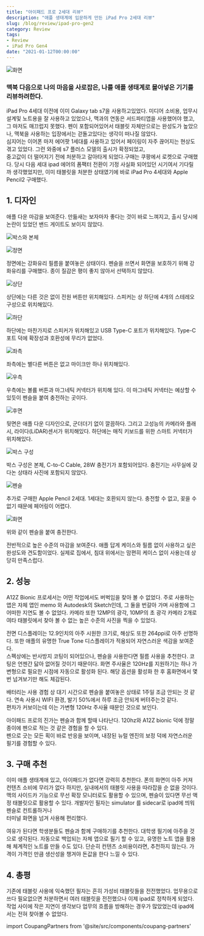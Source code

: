 ```yaml
---
title: "아이패드 프로 2세대 리뷰"
description: "애플 생태계에 입문하게 만든 iPad Pro 2세대 리뷰"
slug: /blog/review/ipad-pro-gen2
category: Review
tags:
- Review
- iPad Pro Gen4
date: "2021-01-12T00:00:00"
---
```


![화면](./ipad-pro-gen2/screen.jpeg)
<!--truncate-->

### 맥북 다음으로 나의 마음을 사로잡은, 나를 애플 생태계로 몰아넣은 기기를 리뷰하려한다.

iPad Pro 4세대 이전에 이미 Galaxy tab s7을 사용하고있었다. 미디어 소비용, 업무시 설계및 노트용을 잘 사용하고 있었으나, 맥과의 연동은 서드파티앱을 사용했어야 했고,  
그 마저도 매끄럽지 못했다. 펜이 포함되어있어서 태블릿 자체만으로는 완성도가 높았으나, 맥북을 사용하는 입장에서는 걷돌고있다는 생각이 떠나질 않았다.  
심지어는 이어폰 마저 에어팟 1세대를 사용하고 있어서 페이링이 자주 끊어지는 현상도 겪고 있었다. 그런 와중에 s7 플러스 모델의 출시가 확정되었고,   
중고값이 더 떨어지기 전에 처분하고 갈아타게 되었다.구매는 쿠팡에서 로켓으로 구매했다. 당시 다음 세대 ipad 에어의 폼팩터 전환이 기정 사실화 되어있던 시기여서 기다릴까 생각했었지만, 이미 태블릿을 처분한 상태였기에 바로 iPad Pro 4세대와 Apple Pencil2 구매했다. 

## 1. 디자인

애플 다운 마감을 보여준다. 만듦새는 보자마자 좋다는 것이 바로 느껴지고, 출시 당시에 논란이 있었던 밴드 게이트도 보이지 않았다.  

![박스와 본체](./ipad-pro-gen2/with-box.jpeg)

![정면](./ipad-pro-gen2/front.jpeg)

정면에는 강화유리 필름을 붙여놓은 상태이다. 펜슬을 쓰면서 화면을 보호하기 위해 강화유리를 구매했다. 종이 질감은 평이 좋지 않아서 선택하지 않았다. 

![상단](./ipad-pro-gen2/top.jpeg)

상단에는 다른 것은 없이 전원 버튼만 위치해있다. 스피커는 상 하단에 4개의 스테레오 구성으로 위치해있다.

![하단](./ipad-pro-gen2/bottom.jpeg)

하단에는 마찬가지로 스피커가 위치해있고 USB Type-C 포트가 위치해있다. Type-C 포트 덕에 확장성과 호환성에 무리가 없었다.

![좌측](./ipad-pro-gen2/left.jpeg)

좌측에는 별다른 버튼은 없고 마이크만 하나 위치해있다. 

![우측](./ipad-pro-gen2/right.jpeg)

우측에는 볼륨 버튼과 마그네틱 커넥터가 위치해 있다. 이 마그네틱 커넥터는 예상할 수 있듯이 펜슬을 붙여 충전하는 곳이다. 

![후면](./ipad-pro-gen2/back.jpeg)

뒷면은 애플 다운 디자인으로, 군더더기 없이 깔끔하다. 그리고 고성능의 카메라와 플래시, 라이다(LiDAR)센서가 위치해있다. 하단에는 매직 키보드를 위한 스마트 커넥터가 위치해있다.

![박스 구성](./ipad-pro-gen2/in-box.jpeg)

박스 구성은 본체, C-to-C Cable, 28W 충전기가 포함되어있다. 충전기는 사무실에 갖다논 상태라 사진에 포함되지 않았다. 

![펜슬](./ipad-pro-gen2/pencil.jpeg)

추가로 구매한 Apple Pencil 2세대. 1세대는 호환되지 않는다. 충전할 수 없고, 꽂을 수 없기 때문에 페어링이 어렵다. 

![화면](./ipad-pro-gen2/screen.jpeg)

위와 같이 펜슬을 붙여 충전한다. 

전반적으로 높은 수준의 마감을 보여준다. 애플 답게 케이스와 필름 없이 사용하고 싶은 완성도와 견도함이었다. 실제로 집에서, 침대 위에서는 맘편히 케이스 없이 사용는데 상당히 만족스럽다.

## 2. 성능
  A12Z Bionic 프로세서는 어떤 작업에서도 버벅임을 찾아 볼 수 없었다. 주로 사용하는 앱은 자체 앱인 memo 와 Autodesk의 Sketch인데, 그 둘을 번갈아 가며 사용함에 그 어떠한 지연도 볼 수 없었다. 
카메라 또한 12MP의 광각, 10MP의 초 광각 카메라 2개로 여타 태블릿에서 찾아 볼 수 없는 높은 수준의 사진을 찍을 수 있었다.

전면 디스플레이는 12.9인치의 아주 시원한 크기로, 해상도 또한 264ppi로 아주 선명하다. 또한 애플의 유명한 True Tone 디스플레이가 적용되어 자연스러운 색감을 보여준다.  
스펙상에는 반사방지 코팅이 되어있으나, 펜슬을 사용한다면 필름 사용을 추천한다. 코팅은 언젠간 닳아 없어질 것이기 때문이다.
화면 주사율은 120Hz를 지원하기는 하나 가변형으로 필요한 시점에 자동으로 활성화 된다. 해당 옵션을 활성화 한 후 홈화면에서 몇번 넘겨보기만 해도 체감된다. 

배터리는 사용 경험 상 대기 시간으로 펜슬을 붙여놓은 상태로 1주일 조금 안되는 것 같다. 연속 사용시 WIFI 환경, 발기 50%에서 하루 조금 안되게 버텨주는것 같다.  
편차가 커보이는데 이는 가변형 120Hz 주사율 때문인 것으로 보인다. 

아이패드 프로의 진가는 펜슬과 함께 할때 나타난다. 120hz와 A12Z bionic 덕에 정말 종이에 펜으로 적는 것 같은 경험을 할 수 있다.  
펜으로 긋는 모든 획이 바로 반응을 보이며, 내장된 뉴럴 엔진의 보정 덕에 자연스러운 필기를 경험할 수 있다. 

## 3. 구매 추천
   이미 애플 생태계애 있고, 아이패드가 없다면 강력히 추천한다. 폰의 화면이 아주 커져 컨텐츠 소비에 무리가 없다 하지만, 실내에서의 태블릿 사용을 따라잡을 순 없을 것이다.  
   맥의 사이드카 기능으로 무선 확장 모니터로도 활용할 수 있으며, 펜슬이 있다면 무선 액정 태블릿으로 활용할 수 있다. 개발자인 필자는 simulator 를 sidecar로 ipad에 띄워 펜슬로 컨트롤하거나  
   터미널 화면을 넘겨 사용해 편리했다. 
   
   여유가 된다면 학생분들도 펜슬과 함께 구매하기를 추천한다. 대학생 필기에 아주을 것으로 생각된다. 자동으로 백업되는 자체 앱으로 필기 할 수 있고, 유명한 노트 앱을 활용해 체계적인 노트를 만들 수도 있다. 
단순히 컨텐츠 소비용이라면, 추천하지 않는다. 가격이 가격인 만큼 생산성을 챙겨야 돈값을 한다 느낄 수 있다. 

## 4. 총평
기존에 태블릿 사용에 익숙했던 필자는 흔히 가성비 태블릿들을 전전했었다. 업무용으로 쓰다 필요없으면 처분하면서 여러 태블릿을 전전했으나 이제 ipad로 정착하게 되었다.  
작업 사이에 작은 지연이 생각보다 업무의 흐름을 방해하는 경우가 많았었는데 ipad에서는 전혀 찾아볼 수 없었다. 

import CoupangPartners from '@site/src/components/coupang-partners'

<CoupangPartners
   partnersID="400629"
   template="carousel"
   trackingCode="AF8809335"
   width={680}
   height={140}
/>
